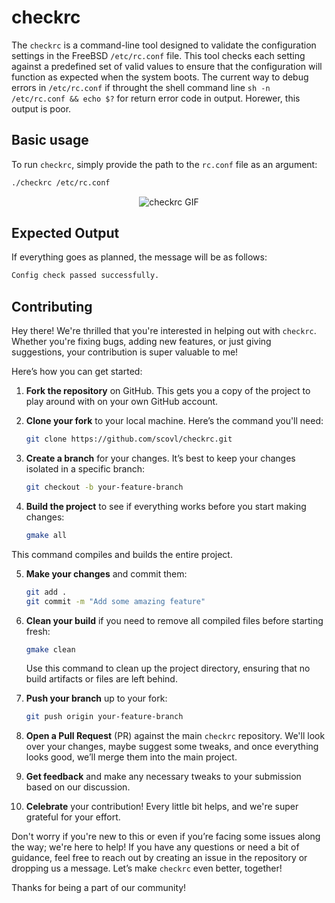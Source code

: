 # checkrc

The `checkrc` is a command-line tool designed to validate the configuration settings in the FreeBSD `/etc/rc.conf` file. This tool checks each setting against a predefined set of valid values to ensure that the configuration will function as expected when the system boots. The current way to debug errors in `/etc/rc.conf` if throught the shell command line `sh -n /etc/rc.conf && echo $?` for return error code in output. Horewer, this output is poor.

## Basic usage

To run `checkrc`, simply provide the path to the `rc.conf` file as an argument:

```bash
./checkrc /etc/rc.conf
```

<p align="center">
  <img src="https://raw.githubusercontent.com/scovl/checkrc/main/demo.gif" alt="checkrc GIF">
</p>


## Expected Output


If everything goes as planned, the message will be as follows:

```bash
Config check passed successfully.
```

## Contributing

Hey there! We're thrilled that you're interested in helping out with `checkrc`. Whether you're fixing bugs, adding new features, or just giving suggestions, your contribution is super valuable to me!

Here’s how you can get started:

1. **Fork the repository** on GitHub. This gets you a copy of the project to play around with on your own GitHub account.

2. **Clone your fork** to your local machine. Here’s the command you'll need:

   ```bash
   git clone https://github.com/scovl/checkrc.git
   ```

3. **Create a branch** for your changes. It’s best to keep your changes isolated in a specific branch:

   ```bash
   git checkout -b your-feature-branch
   ```

4. **Build the project** to see if everything works before you start making changes:

   ```bash
   gmake all
   ```
This command compiles and builds the entire project.

5. **Make your changes** and commit them:
   ```bash
   git add .
   git commit -m "Add some amazing feature"
   ```

6. **Clean your build** if you need to remove all compiled files before starting fresh:
   ```bash
   gmake clean
   ```
   Use this command to clean up the project directory, ensuring that no build artifacts or files are left behind.

7. **Push your branch** up to your fork:
   ```bash
   git push origin your-feature-branch
   ```

8. **Open a Pull Request** (PR) against the main `checkrc` repository. We'll look over your changes, maybe suggest some tweaks, and once everything looks good, we’ll merge them into the main project.

9. **Get feedback** and make any necessary tweaks to your submission based on our discussion.

10. **Celebrate** your contribution! Every little bit helps, and we're super grateful for your effort.

Don't worry if you're new to this or even if you’re facing some issues along the way; we're here to help! If you have any questions or need a bit of guidance, feel free to reach out by creating an issue in the repository or dropping us a message. Let’s make `checkrc` even better, together!

Thanks for being a part of our community!
